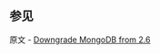 ## 参见

原文 - [Downgrade MongoDB from 2.6]( https://docs.mongodb.com/manual/release-notes/2.6-downgrade/ )

